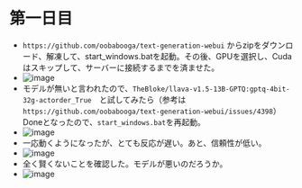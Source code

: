 <link rel="stylesheet" type="text/css" href="/assets/css/styles.css">

# 第一日目 
  * `https://github.com/oobabooga/text-generation-webui` からzipをダウンロード、解凍して、start_windows.batを起動。その後、GPUを選択し、Cudaはスキップして、サーバーに接続するまでを済ませた。
  * ![image](https://github.com/jamad/jamad.github.io/assets/949913/d02b4db1-6054-4da2-8a2d-7fb7581e6ae5)
  * モデルが無いと言われたので、`TheBloke/llava-v1.5-13B-GPTQ:gptq-4bit-32g-actorder_True`　と試してみたら（参考は`https://github.com/oobabooga/text-generation-webui/issues/4398`）Doneとなったので、`start_windows.bat`を再起動。
  * ![image](https://github.com/jamad/jamad.github.io/assets/949913/796a78f8-78b7-41bc-9f34-5bda841ddcab)
  * 一応動くようになったが、とても反応が遅い。あと、信頼性が低い。
  * ![image](https://github.com/jamad/jamad.github.io/assets/949913/71f069f8-00c8-4514-b8d4-9e3f94776cc0)
  * 全く賢くないことを確認した。モデルが悪いのだろうか。
  * ![image](https://github.com/jamad/jamad.github.io/assets/949913/1166254b-1d0b-4110-81bf-b25421578881)



